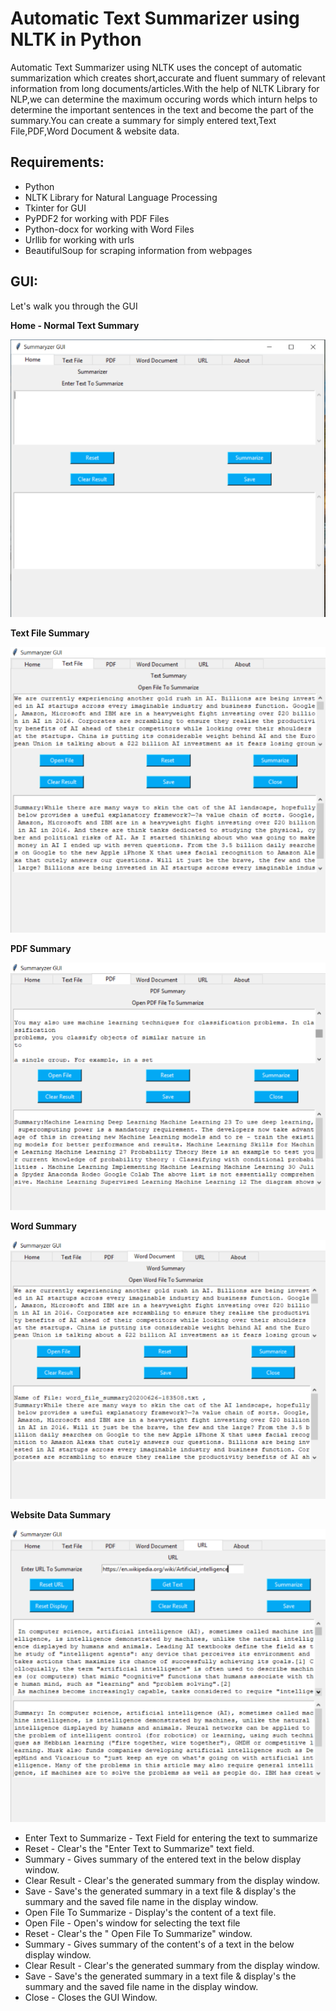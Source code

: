# Automatic Text Summarizer using NLTK in Python
Automatic Text Summarizer using NLTK uses the concept of automatic summarization which creates short,accurate and fluent summary of relevant information from long documents/articles.With the help of NLTK Library for NLP,we can determine the maximum occuring words which inturn helps to determine the important sentences in the text and become the part of the summary.You can create a summary for simply entered text,Text File,PDF,Word Document & website data.
  

## Requirements:
* Python
* NLTK Library for Natural Language Processing
* Tkinter for GUI
* PyPDF2 for working with PDF Files
* Python-docx for working with Word Files
* Urllib for working with urls
* BeautifulSoup for scraping information from webpages

## GUI:
Let's walk you through the GUI


 **Home - Normal Text Summary**


![alt text](https://github.com/rohitrrk22/NLP_Apps/blob/master/Automatic%20Text%20Summarizer_NLP/Images/Home.PNG)



**Text File Summary**


![Text File Tab](https://github.com/rohitrrk22/NLP_Apps/blob/master/Automatic%20Text%20Summarizer_NLP/Images/Text_File2.PNG)



**PDF Summary**


![PDF Tab](https://github.com/rohitrrk22/NLP_Apps/blob/master/Automatic%20Text%20Summarizer_NLP/Images/PDF_File2.PNG)


**Word Summary**


![Word Tab](https://github.com/rohitrrk22/NLP_Apps/blob/master/Automatic%20Text%20Summarizer_NLP/Images/Word_File2.PNG)



**Website Data Summary**


![URL Tab](https://github.com/rohitrrk22/NLP_Apps/blob/master/Automatic%20Text%20Summarizer_NLP/Images/URL2.PNG)



- Enter Text to Summarize - Text Field for entering the text to summarize
- Reset - Clear's the "Enter Text to Summarize" text field.
- Summary - Gives summary of the entered text in the below display window.
- Clear Result - Clear's the generated summary from the display window.
- Save - Save's the generated summary in a text file & display's the summary and the saved file name in the display window.
- Open File To Summarize - Display's the content of a text file.
- Open File - Open's window for selecting the text file
- Reset - Clear's the " Open File To Summarize" window.
- Summary - Gives summary of the content's of a text in the below display window.
- Clear Result - Clear's the generated summary from the display window.
- Save - Save's the generated summary in a text file & display's the summary and the saved file name in the display window.
- Close - Closes the GUI Window.


